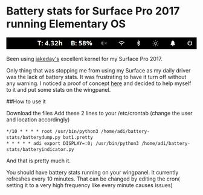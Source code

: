 # Battery stats for Surface Pro 2017 running Elementary OS

![](https://raw.githubusercontent.com/adi-ida/surfacepro-battery/master/battery_stats.png)

Been using [jakeday's](https://github.com/jakeday/linux-surface) excellent kernel for my Surface Pro 2017.

Only thing that was stopping me from using my Surface as my daily driver was the lack of battery stats. It was frustrating to have it turn off without any warning. I noticed a proof of concept [here](https://gist.github.com/qzed/01a93568efb863f1b7887f0f375c03fc) and decided to help myself to it and put some stats on the wingpanel. 

##How to use it 

Download the files
Add these 2 lines to your /etc/crontab (change the user and location accordingly) 
```
*/10 * * * * root /usr/bin/python3 /home/adi/battery-stats/batterydump.py bat1.pretty
* * * * * adi export DISPLAY=:0; /usr/bin/python3 /home/adi/battery-stats/batteryindicator.py
```

And that is pretty much it.

You should have battery stats running on your wingpanel. It currently refreshes every 10 minutes. That can be changed by editing the cron( setting it to a very high frequency like every minute causes issues) 
